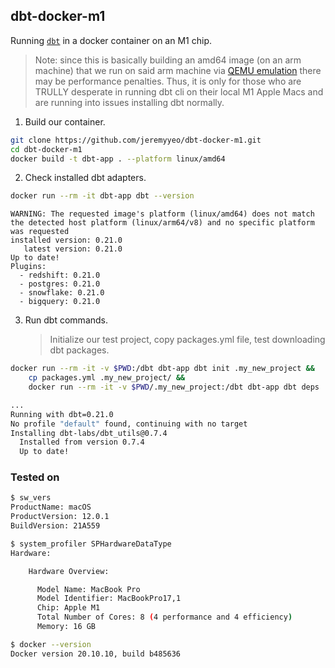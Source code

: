 ## dbt-docker-m1

Running [`dbt`](https://github.com/dbt-labs/dbt-core) in a docker container on an M1 chip.

> Note: since this is basically building an amd64 image (on an arm machine) that we run on
> said arm machine via [QEMU emulation](https://www.docker.com/blog/multi-platform-docker-builds/)
> there may be performance penalties. Thus, it is only for those who are TRULLY desperate in running
> dbt cli on their local M1 Apple Macs and are running into issues installing dbt normally.

1. Build our container.

```sh
git clone https://github.com/jeremyyeo/dbt-docker-m1.git
cd dbt-docker-m1
docker build -t dbt-app . --platform linux/amd64
```

2. Check installed dbt adapters.

```sh
docker run --rm -it dbt-app dbt --version
```

```
WARNING: The requested image's platform (linux/amd64) does not match the detected host platform (linux/arm64/v8) and no specific platform was requested
installed version: 0.21.0
   latest version: 0.21.0
Up to date!
Plugins:
  - redshift: 0.21.0
  - postgres: 0.21.0
  - snowflake: 0.21.0
  - bigquery: 0.21.0
```

3. Run dbt commands.

   > Initialize our test project, copy packages.yml file, test downloading dbt packages.

```sh
docker run --rm -it -v $PWD:/dbt dbt-app dbt init .my_new_project &&
    cp packages.yml .my_new_project/ &&
    docker run --rm -it -v $PWD/.my_new_project:/dbt dbt-app dbt deps
```

```sh
...
Running with dbt=0.21.0
No profile "default" found, continuing with no target
Installing dbt-labs/dbt_utils@0.7.4
  Installed from version 0.7.4
  Up to date!
```

### Tested on

```sh
$ sw_vers
ProductName: macOS
ProductVersion: 12.0.1
BuildVersion: 21A559

$ system_profiler SPHardwareDataType
Hardware:

    Hardware Overview:

      Model Name: MacBook Pro
      Model Identifier: MacBookPro17,1
      Chip: Apple M1
      Total Number of Cores: 8 (4 performance and 4 efficiency)
      Memory: 16 GB

$ docker --version
Docker version 20.10.10, build b485636
```
